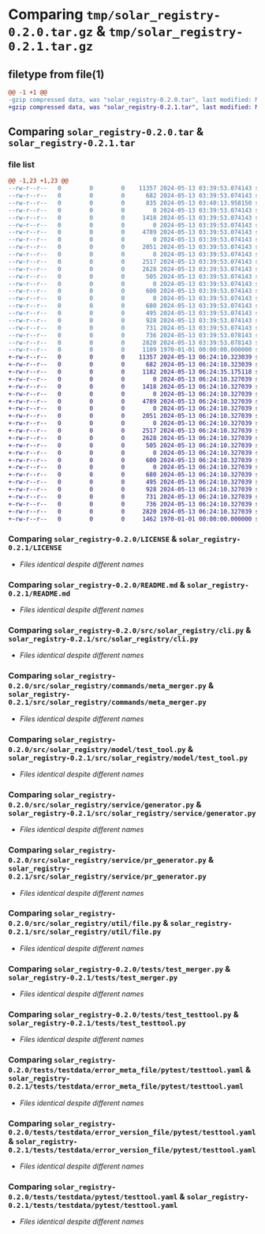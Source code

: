 # Comparing `tmp/solar_registry-0.2.0.tar.gz` & `tmp/solar_registry-0.2.1.tar.gz`

## filetype from file(1)

```diff
@@ -1 +1 @@
-gzip compressed data, was "solar_registry-0.2.0.tar", last modified: Mon May 13 03:40:13 2024, max compression
+gzip compressed data, was "solar_registry-0.2.1.tar", last modified: Mon May 13 06:24:35 2024, max compression
```

## Comparing `solar_registry-0.2.0.tar` & `solar_registry-0.2.1.tar`

### file list

```diff
@@ -1,23 +1,23 @@
--rw-r--r--   0        0        0    11357 2024-05-13 03:39:53.074143 solar_registry-0.2.0/LICENSE
--rw-r--r--   0        0        0      682 2024-05-13 03:39:53.074143 solar_registry-0.2.0/README.md
--rw-r--r--   0        0        0      835 2024-05-13 03:40:13.958150 solar_registry-0.2.0/pyproject.toml
--rw-r--r--   0        0        0        0 2024-05-13 03:39:53.074143 solar_registry-0.2.0/src/solar_registry/__init__.py
--rw-r--r--   0        0        0     1418 2024-05-13 03:39:53.074143 solar_registry-0.2.0/src/solar_registry/cli.py
--rw-r--r--   0        0        0        0 2024-05-13 03:39:53.074143 solar_registry-0.2.0/src/solar_registry/commands/__init__.py
--rw-r--r--   0        0        0     4789 2024-05-13 03:39:53.074143 solar_registry-0.2.0/src/solar_registry/commands/meta_merger.py
--rw-r--r--   0        0        0        0 2024-05-13 03:39:53.074143 solar_registry-0.2.0/src/solar_registry/model/__init__.py
--rw-r--r--   0        0        0     2051 2024-05-13 03:39:53.074143 solar_registry-0.2.0/src/solar_registry/model/test_tool.py
--rw-r--r--   0        0        0        0 2024-05-13 03:39:53.074143 solar_registry-0.2.0/src/solar_registry/service/__init__.py
--rw-r--r--   0        0        0     2517 2024-05-13 03:39:53.074143 solar_registry-0.2.0/src/solar_registry/service/generator.py
--rw-r--r--   0        0        0     2628 2024-05-13 03:39:53.074143 solar_registry-0.2.0/src/solar_registry/service/pr_generator.py
--rw-r--r--   0        0        0      505 2024-05-13 03:39:53.074143 solar_registry-0.2.0/src/solar_registry/service/testtool.py
--rw-r--r--   0        0        0        0 2024-05-13 03:39:53.074143 solar_registry-0.2.0/src/solar_registry/util/__init__.py
--rw-r--r--   0        0        0      600 2024-05-13 03:39:53.074143 solar_registry-0.2.0/src/solar_registry/util/file.py
--rw-r--r--   0        0        0        0 2024-05-13 03:39:53.074143 solar_registry-0.2.0/tests/__init__.py
--rw-r--r--   0        0        0      680 2024-05-13 03:39:53.074143 solar_registry-0.2.0/tests/test_merger.py
--rw-r--r--   0        0        0      495 2024-05-13 03:39:53.074143 solar_registry-0.2.0/tests/test_pr_generator.py
--rw-r--r--   0        0        0      928 2024-05-13 03:39:53.074143 solar_registry-0.2.0/tests/test_testtool.py
--rw-r--r--   0        0        0      731 2024-05-13 03:39:53.074143 solar_registry-0.2.0/tests/testdata/error_meta_file/pytest/testtool.yaml
--rw-r--r--   0        0        0      736 2024-05-13 03:39:53.078143 solar_registry-0.2.0/tests/testdata/error_version_file/pytest/testtool.yaml
--rw-r--r--   0        0        0     2820 2024-05-13 03:39:53.078143 solar_registry-0.2.0/tests/testdata/pytest/testtool.yaml
--rw-r--r--   0        0        0     1109 1970-01-01 00:00:00.000000 solar_registry-0.2.0/PKG-INFO
+-rw-r--r--   0        0        0    11357 2024-05-13 06:24:10.323039 solar_registry-0.2.1/LICENSE
+-rw-r--r--   0        0        0      682 2024-05-13 06:24:10.323039 solar_registry-0.2.1/README.md
+-rw-r--r--   0        0        0     1182 2024-05-13 06:24:35.175118 solar_registry-0.2.1/pyproject.toml
+-rw-r--r--   0        0        0        0 2024-05-13 06:24:10.327039 solar_registry-0.2.1/src/solar_registry/__init__.py
+-rw-r--r--   0        0        0     1418 2024-05-13 06:24:10.327039 solar_registry-0.2.1/src/solar_registry/cli.py
+-rw-r--r--   0        0        0        0 2024-05-13 06:24:10.327039 solar_registry-0.2.1/src/solar_registry/commands/__init__.py
+-rw-r--r--   0        0        0     4789 2024-05-13 06:24:10.327039 solar_registry-0.2.1/src/solar_registry/commands/meta_merger.py
+-rw-r--r--   0        0        0        0 2024-05-13 06:24:10.327039 solar_registry-0.2.1/src/solar_registry/model/__init__.py
+-rw-r--r--   0        0        0     2051 2024-05-13 06:24:10.327039 solar_registry-0.2.1/src/solar_registry/model/test_tool.py
+-rw-r--r--   0        0        0        0 2024-05-13 06:24:10.327039 solar_registry-0.2.1/src/solar_registry/service/__init__.py
+-rw-r--r--   0        0        0     2517 2024-05-13 06:24:10.327039 solar_registry-0.2.1/src/solar_registry/service/generator.py
+-rw-r--r--   0        0        0     2628 2024-05-13 06:24:10.327039 solar_registry-0.2.1/src/solar_registry/service/pr_generator.py
+-rw-r--r--   0        0        0      505 2024-05-13 06:24:10.327039 solar_registry-0.2.1/src/solar_registry/service/testtool.py
+-rw-r--r--   0        0        0        0 2024-05-13 06:24:10.327039 solar_registry-0.2.1/src/solar_registry/util/__init__.py
+-rw-r--r--   0        0        0      600 2024-05-13 06:24:10.327039 solar_registry-0.2.1/src/solar_registry/util/file.py
+-rw-r--r--   0        0        0        0 2024-05-13 06:24:10.327039 solar_registry-0.2.1/tests/__init__.py
+-rw-r--r--   0        0        0      680 2024-05-13 06:24:10.327039 solar_registry-0.2.1/tests/test_merger.py
+-rw-r--r--   0        0        0      495 2024-05-13 06:24:10.327039 solar_registry-0.2.1/tests/test_pr_generator.py
+-rw-r--r--   0        0        0      928 2024-05-13 06:24:10.327039 solar_registry-0.2.1/tests/test_testtool.py
+-rw-r--r--   0        0        0      731 2024-05-13 06:24:10.327039 solar_registry-0.2.1/tests/testdata/error_meta_file/pytest/testtool.yaml
+-rw-r--r--   0        0        0      736 2024-05-13 06:24:10.327039 solar_registry-0.2.1/tests/testdata/error_version_file/pytest/testtool.yaml
+-rw-r--r--   0        0        0     2820 2024-05-13 06:24:10.327039 solar_registry-0.2.1/tests/testdata/pytest/testtool.yaml
+-rw-r--r--   0        0        0     1462 1970-01-01 00:00:00.000000 solar_registry-0.2.1/PKG-INFO
```

### Comparing `solar_registry-0.2.0/LICENSE` & `solar_registry-0.2.1/LICENSE`

 * *Files identical despite different names*

### Comparing `solar_registry-0.2.0/README.md` & `solar_registry-0.2.1/README.md`

 * *Files identical despite different names*

### Comparing `solar_registry-0.2.0/src/solar_registry/cli.py` & `solar_registry-0.2.1/src/solar_registry/cli.py`

 * *Files identical despite different names*

### Comparing `solar_registry-0.2.0/src/solar_registry/commands/meta_merger.py` & `solar_registry-0.2.1/src/solar_registry/commands/meta_merger.py`

 * *Files identical despite different names*

### Comparing `solar_registry-0.2.0/src/solar_registry/model/test_tool.py` & `solar_registry-0.2.1/src/solar_registry/model/test_tool.py`

 * *Files identical despite different names*

### Comparing `solar_registry-0.2.0/src/solar_registry/service/generator.py` & `solar_registry-0.2.1/src/solar_registry/service/generator.py`

 * *Files identical despite different names*

### Comparing `solar_registry-0.2.0/src/solar_registry/service/pr_generator.py` & `solar_registry-0.2.1/src/solar_registry/service/pr_generator.py`

 * *Files identical despite different names*

### Comparing `solar_registry-0.2.0/src/solar_registry/util/file.py` & `solar_registry-0.2.1/src/solar_registry/util/file.py`

 * *Files identical despite different names*

### Comparing `solar_registry-0.2.0/tests/test_merger.py` & `solar_registry-0.2.1/tests/test_merger.py`

 * *Files identical despite different names*

### Comparing `solar_registry-0.2.0/tests/test_testtool.py` & `solar_registry-0.2.1/tests/test_testtool.py`

 * *Files identical despite different names*

### Comparing `solar_registry-0.2.0/tests/testdata/error_meta_file/pytest/testtool.yaml` & `solar_registry-0.2.1/tests/testdata/error_meta_file/pytest/testtool.yaml`

 * *Files identical despite different names*

### Comparing `solar_registry-0.2.0/tests/testdata/error_version_file/pytest/testtool.yaml` & `solar_registry-0.2.1/tests/testdata/error_version_file/pytest/testtool.yaml`

 * *Files identical despite different names*

### Comparing `solar_registry-0.2.0/tests/testdata/pytest/testtool.yaml` & `solar_registry-0.2.1/tests/testdata/pytest/testtool.yaml`

 * *Files identical despite different names*

